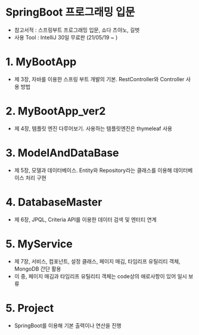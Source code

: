 # SpringBoot 프로그래밍 입문
- 참고서적 : 스프링부트 프로그래밍 입문, 쇼다 츠야노, 길벗
- 사용 Tool : IntelliJ 30일 무료판 (21/05/19 ~ )

# 1. MyBootApp 
- 제 3장, 자바를 이용한 스프링 부트 개발의 기본. RestController와 Controller 사용 방법

# 2. MyBootApp_ver2
- 제 4장, 템플릿 엔진 다루어보기. 사용하는 템플릿엔진은 thymeleaf 사용

# 3. ModelAndDataBase
- 제 5장, 모델과 데이터베이스. Entity와 Repository라는 클래스를 이용해 데이터베이스 처리 구현

# 4. DatabaseMaster
- 제 6장, JPQL, Criteria API를 이용한 데이터 검색 및 엔터티 연계

# 5. MyService
- 제 7장, 서비스, 컴포넌트, 설정 클래스, 페이지 매김, 타임리프 유틸리티 객체, MongoDB 간단 활용
- 이 중, 페이지 매김과 타임리프 유틸리티 객체는 code상의 애로사항이 있어 일시 보류

# 5. Project 
- SpringBoot를 이용해 기본 출력이나 연산을 진행
